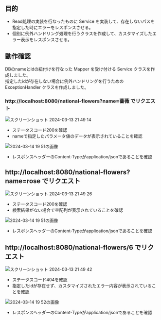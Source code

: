 ## 目的

- Read処理の実装を行なったものに Service を実装して、存在しないパスを指定した時にエラーをレスポンスさせる。
- 個別に例外ハンドリング処理を行うクラスを作成して、カスタマイズしたエラー表示をレスポンスさせる。

## 動作確認

DBのnameとidの紐付けを行なった Mapper を受け付ける Service クラスを作成しました。  
指定したidが存在しない場合に例外ハンドリングを行うための ExceptionHandler クラスを作成しました。

### http://localhost:8080/national-flowers?name=薔薇 でリクエスト

![スクリーンショット 2024-03-13 21 49 14](https://github.com/kino41/Task/assets/155221768/8ebffaa2-f652-4b45-930a-b1e87a4bac3e)

- ステータスコード200を確認
- nameで指定したパラメータ値のデータが表示されていることを確認

![2024-03-14 19 51の画像](https://github.com/kino41/Task/assets/155221768/bd2654c1-7452-4b9c-935b-47eec01c463e)

- レスポンスヘッダーのContent-Typeがapplication/jsonであることを確認

## http://localhost:8080/national-flowers?name=rose でリクエスト

![スクリーンショット 2024-03-13 21 49 26](https://github.com/kino41/Task/assets/155221768/9e91030a-e6f1-40c9-9a89-2fdf0209a44e)

- ステータスコード200を確認
- 検索結果がない場合で空配列が表示されていることを確認

![2024-03-14 19 51の画像](https://github.com/kino41/Task/assets/155221768/0dd37d6e-0e1d-4844-afc4-c6d6f7b8f468)

- レスポンスヘッダーのContent-Typeがapplication/jsonであることを確認

## http://localhost:8080/national-flowers/6 でリクエスト

![スクリーンショット 2024-03-13 21 49 42](https://github.com/kino41/Task/assets/155221768/2b52600f-fd67-4e4b-ae12-eadc249dc104)

- ステータスコード404を確認
- 指定したidが存在せず、カスタマイズされたエラー内容が表示されていることを確認

![2024-03-14 19 52の画像](https://github.com/kino41/Task/assets/155221768/60f149d9-39de-4205-9e1b-79dc22a855b3)

- レスポンスヘッダーのContent-Typeがapplication/jsonであることを確認
